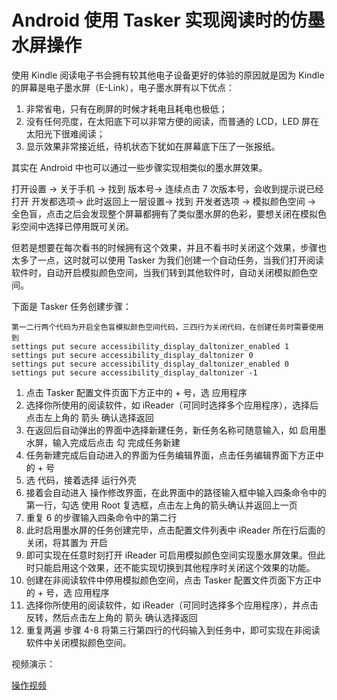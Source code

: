 # Android 使用 Tasker 实现阅读时的仿墨水屏操作

使用 Kindle 阅读电子书会拥有较其他电子设备更好的体验的原因就是因为 Kindle 的屏幕是电子墨水屏（E-Link），电子墨水屏有以下优点：

1. 非常省电，只有在刷屏的时候才耗电且耗电也极低；
2. 没有任何亮度，在太阳底下可以非常方便的阅读，而普通的 LCD，LED 屏在太阳光下很难阅读；
3. 显示效果非常接近纸，待机状态下犹如在屏幕底下压了一张报纸。

其实在 Android 中也可以通过一些步骤实现相类似的墨水屏效果。

打开设置 -> 关于手机 -> 找到 版本号-> 连续点击 7 次版本号，会收到提示说已经打开 开发都选项-> 此时返回上一层设置-> 找到 开发者选项 -> 模拟颜色空间 -> 全色盲，点击之后会发现整个屏幕都拥有了类似墨水屏的色彩，要想关闭在模拟色彩空间中选择已停用既可关闭。

但若是想要在每次看书的时候拥有这个效果，并且不看书时关闭这个效果，步骤也太多了一点，这时就可以使用 Tasker 为我们创建一个自动任务，当我们打开阅读软件时，自动开启模拟颜色空间，当我们转到其他软件时，自动关闭模拟颜色空间。

下面是 Tasker 任务创建步骤：

```
第一二行两个代码为开启全色盲模拟颜色空间代码，三四行为关闭代码，在创建任务时需要使用到
settings put secure accessibility_display_daltonizer_enabled 1
settings put secure accessibility_display_daltonizer 0
settings put secure accessibility_display_daltonizer_enabled 0
settings put secure accessibility_display_daltonizer -1
```

1. 点击 Tasker 配置文件页面下方正中的 + 号，选 应用程序
2. 选择你所使用的阅读软件，如 iReader（可同时选择多个应用程序），选择后点击左上角的 箭头 确认选择返回
3. 在返回后自动弹出的界面中选择新建任务，新任务名称可随意输入，如 启用墨水屏，输入完成后点击 勾 完成任务新建
4. 任务新建完成后自动进入的界面为任务编辑界面，点击任务编辑界面下方正中的 + 号
5. 选 代码，接着选择 运行外壳
6. 接着会自动进入 操作修改界面，在此界面中的路径输入框中输入四条命令中的第一行，勾选 使用 Root 复选框，点击左上角的箭头确认并返回上一页
7. 重复 6 的步骤输入四条命令中的第二行
8. 此时启用墨水屏的任务创建完毕，点击配置文件列表中 iReader 所在行后面的关闭，将其置为 开启
9. 即可实现在任意时刻打开 iReader 可启用模拟颜色空间实现墨水屏效果。但此时只能启用这个效果，还不能实现切换到其他程序时关闭这个效果的功能。
10. 创建在非阅读软件中停用模拟颜色空间，点击 Tasker 配置文件页面下方正中的 + 号，选 应用程序
11. 选择你所使用的阅读软件，如 iReader（可同时选择多个应用程序），并点击反转，然后点击左上角的 箭头 确认选择返回
12. 重复两遍 步骤 4-8 将第三行第四行的代码输入到任务中，即可实现在非阅读软件中关闭模拟颜色空间。

视频演示：

[操作视频](https://github.com/oh1h0ney/Git-Book-Library/blob/master/Android/App/tasker-set-link-screen-like-kindle-while-reading.mp4)